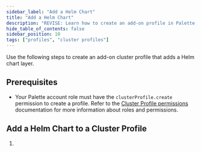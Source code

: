 ```yaml
---
sidebar_label: "Add a Helm Chart"
title: "Add a Helm Chart"
description: "REVISE: Learn how to create an add-on profile in Palette."
hide_table_of_contents: false
sidebar_position: 10
tags: ["profiles", "cluster profiles"]
---
```




Use the following steps to create an add-on cluster profile that adds a Helm chart layer.

## Prerequisites

- Your Palette account role must have the `clusterProfile.create` permission to create a profile. Refer to the [Cluster Profile permissions](../../../../user-management/palette-rbac/project-scope-roles-permissions.md) documentation for more information about roles and permissions.

## Add a Helm Chart to a Cluster Profile 

1. 